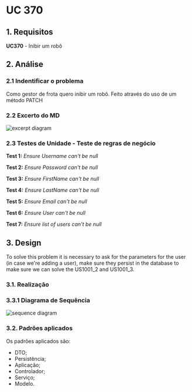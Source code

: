 # UC 370

## 1. Requisitos

**UC370** -  Inibir um robô


## 2. Análise

### 2.1 Indentificar o problema
Como gestor de frota quero inibir um robô. Feito através do uso de um método PATCH


### 2.2 Excerto do MD
![excerpt diagram](domain_excerpt_370.svg "domain_excerpt_370.svg")

### 2.3 Testes de Unidade - Teste de regras de negócio

**Test 1:** *Ensure Username can't be null*

**Test 2:** *Ensure Password can't be null*

**Test 3:** *Ensure FirstName can't be null*

**Test 4:** *Ensure LastName can't be null*

**Test 5:** *Ensure Email can't be null*

**Test 6:** *Ensure User can't be null*

**Test 7:** *Ensure list of users can't be null*



## 3. Design

To solve this problem it is necessary to ask for the parameters for the user (in case we're adding a user), make sure 
they persist in the database to make sure we can solve the US1001_2 and US1001_3.

### 3.1. Realização

### 3.3.1 Diagrama de Sequência

![sequence diagram](uc370/sequence_diagram.svg "sequence_diagram")


### 3.2. Padrões aplicados
Os padrões aplicados são:
- DTO;
- Persistência;
- Aplicação;
- Controlador;
- Serviço;
- Modelo.